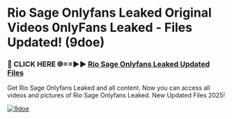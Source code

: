 # Rio Sage Onlyfans Leaked Original Videos 0nlyFans Leaked - Files Updated! (9doe)

<h3>🔴 CLICK HERE 🌐==►► <a href="https://tinyurl.com/3hn5wdd3" rel="nofollow">Rio Sage Onlyfans Leaked Updated Files</a></h3>

Get Rio Sage Onlyfans Leaked and all content. Now you can access all videos and pictures of Rio Sage Onlyfans Leaked. New Updated Files 2025!

[![9doe](https://i.imgur.com/4HnBqBT.gif)](https://tinyurl.com/3hn5wdd3)
